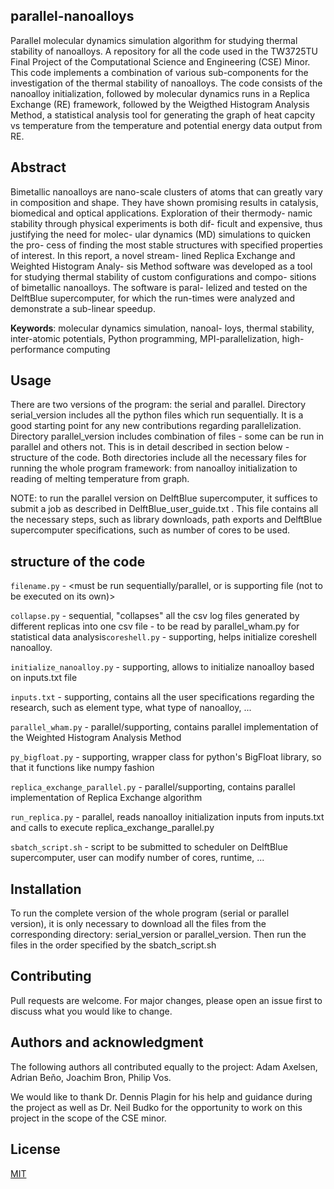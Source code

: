 ## parallel-nanoalloys
Parallel molecular dynamics simulation algorithm for studying thermal stability of nanoalloys. A repository for all the code used in the TW3725TU Final Project of the Computational Science and Engineering (CSE) Minor. This code implements a combination of various sub-components for the investigation of the thermal stability of nanoalloys. The code consists of the nanoalloy initialization, followed by molecular dynamics runs in a Replica Exchange (RE) framework, followed by the Weigthed Histogram Analysis Method, a statistical analysis tool for generating the graph of heat capcity vs temperature from the temperature and potential energy data output from RE.

## Abstract
Bimetallic nanoalloys are nano-scale clusters of atoms
that can greatly vary in composition and shape. They
have shown promising results in catalysis, biomedical
and optical applications. Exploration of their thermody-
namic stability through physical experiments is both dif-
ficult and expensive, thus justifying the need for molec-
ular dynamics (MD) simulations to quicken the pro-
cess of finding the most stable structures with specified
properties of interest. In this report, a novel stream-
lined Replica Exchange and Weighted Histogram Analy-
sis Method software was developed as a tool for studying
thermal stability of custom configurations and compo-
sitions of bimetallic nanoalloys. The software is paral-
lelized and tested on the DelftBlue supercomputer, for
which the run-times were analyzed and demonstrate a
sub-linear speedup.

**Keywords**: molecular dynamics simulation, nanoal-
loys, thermal stability, inter-atomic potentials, Python
programming, MPI-parallelization, high-performance
computing

## Usage
There are two versions of the program: the serial and parallel. Directory serial_version includes all the python files which run sequentially. It is a good starting point for any new contributions regarding parallelization. Directory parallel_version includes combination of files - some can be run in parallel and others not. This is in detail described in section below - structure of the code. Both directories include all the necessary files for running the whole program framework: from nanoalloy initialization to reading of melting temperature from graph.

NOTE: to run the parallel version on DelftBlue supercomputer, it suffices to submit a job as described in DelftBlue_user_guide.txt . This file contains all the necessary steps, such as library downloads, path exports and DelftBlue supercomputer specifications, such as number of cores to be used. 

## structure of the code
`filename.py` - <must be run sequentially/parallel, or is supporting file (not to be executed on its own)><description of the functionality>
  
  `collapse.py` - sequential, "collapses" all the csv log files generated by different replicas into one csv file - to be read by parallel_wham.py for statistical data analysis`coreshell.py` - supporting, helps initialize coreshell nanoalloy.
  
  `initialize_nanoalloy.py` - supporting, allows to initialize nanoalloy based on inputs.txt file
  
  `inputs.txt` - supporting, contains all the user specifications regarding the research, such as element type, what type of nanoalloy, ...
  
  `parallel_wham.py` - parallel/supporting, contains parallel implementation of the Weighted Histogram Analysis Method
  
  `py_bigfloat.py` - supporting, wrapper class for python's BigFloat library, so that it functions like numpy fashion
  
  `replica_exchange_parallel.py` - parallel/supporting, contains parallel implementation of Replica Exchange algorithm
  
`run_replica.py` - parallel, reads nanoalloy initialization inputs from inputs.txt and calls to execute replica_exchange_parallel.py
  
`sbatch_script.sh` - script to be submitted to scheduler on DelftBlue supercomputer, user can modify number of cores, runtime, ...

## Installation
To run the complete version of the whole program (serial or parallel version), it is only necessary to download all the files from the corresponding directory: serial_version or parallel_version. Then run the files in the order specified by the sbatch_script.sh

## Contributing

Pull requests are welcome. For major changes, please open an issue first
to discuss what you would like to change.

## Authors and acknowledgment

The following authors all contributed equally to the project: Adam Axelsen, Adrian Beňo, Joachim Bron, Philip Vos. 
  
We would like to thank Dr. Dennis Plagin for his help and guidance during the project as well as Dr. Neil Budko for the opportunity to work on this project in the scope of the CSE minor.

## License

[MIT](.\LICENSE.md)
